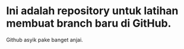 # Ini adalah repository untuk latihan membuat branch baru di GitHub.
Github asyik pake banget anjai.
